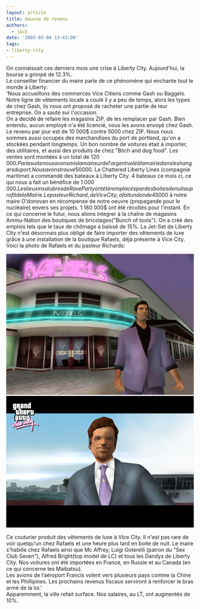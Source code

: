 ```yaml
---
layout: article
title: Hausse de revenu
authors:
  - jack
date: '2003-03-04 13:43:00'
tags:
- liberty-city
---
```


On connaissait ces derniers mois une crise à Liberty City. Aujourd'hui, la bourse a grimpé de 12.3%.  
Le conseiller financier du maire parle de ce phénomène qui enchante tout le monde à Liberty:  
'Nous accueillons des commerces Vice Citiens comme Gash ou Baggels. Notre ligne de vêtements locale a coulé il y a peu de temps, alors les types de chez Gash, ils nous ont proposé de racheter une partie de leur entreprise. On a sauté sur l'occasion.  
On a decidé de refaire les magasins ZIP, de les remplacer par Gash. Bien entendu, aucun employé n'a été licencié, nous les avons envoyé chez Gash. Le revenu par jour est de 10 000$ contre 5000 chez ZIP. Nous nous sommes aussi occupés des marchandises du port de portland, qu'on a stockées pendant longtemps. Un bon nombre de voitures était à importer, des utilitaires, et aussi des produits de chez "Bitch and dog food". Les ventes sont montées à un total de 120 000$. Par la suite nous avons mis la main sur de l'argent volé à la mairie dans les hangars du port. Nous avons trouvé 50 000$. La Chattered Liberty Lines (compagnie maritime) a commandé des bateaux à Liberty City. 4 bateaux ce mois ci, ce qui nous a fait un bénéfice de 1 000 000$. Les lieux insalubres de Rave Party ont été remplacés par des boites de nuit au profit de la Mairie. Le pasteur Richard, de Vice City, a fait un don de 45 000$ à notre maire O'donovan en récompense de notre oeuvre (propagande pour le nucléaire) envers ses projets. 1 180 000$ ont été récoltés pour l'instant. En ce qui concerne le futur, nous allons integrer à la chaîne de magasins Ammu-Nation des boutiques de bricolages("Bunch of tools"). On a créé des emplois tels que le taux de chômage a baissé de 15%. La Jet-Set de Liberty City n'est désormais plus obligé de faire importer des vêtements de luxe grâce à une installation de la boutique Rafaels, déjà présente à Vice City. Voici la photo de Rafaels et du pasteur Richards:

![](/content/images/2016/07/rafaels-1.jpg)
![](/content/images/2016/07/richards.jpg)

Ce couturier produit des vêtements de luxe à Vice City. Il n'est pas rare de voir quelqu'un chez Rafaels et une heure plus tard en boite de nuit. Le maire s'habille chez Rafaels ainsi que Mc Affrey, Luigi Goterelli (patron du "Sex Club Seven"), Alfred Bright(top model de LC) et tous les Dandys de Liberty City. Nos voitures ont été importées en France, en Russie et au Canada (en ce qui concerne les Maibatsu).  
Les avions de l’aéroport Francis volent vers plusieurs pays comme la Chine et les Phillipines. Les prochains revenus fiscaux serviront à renforcer le bras armé de la loi.'  
Apparemment, la ville refait surface. Nos salaires, au LT, ont augmentés de 10%.